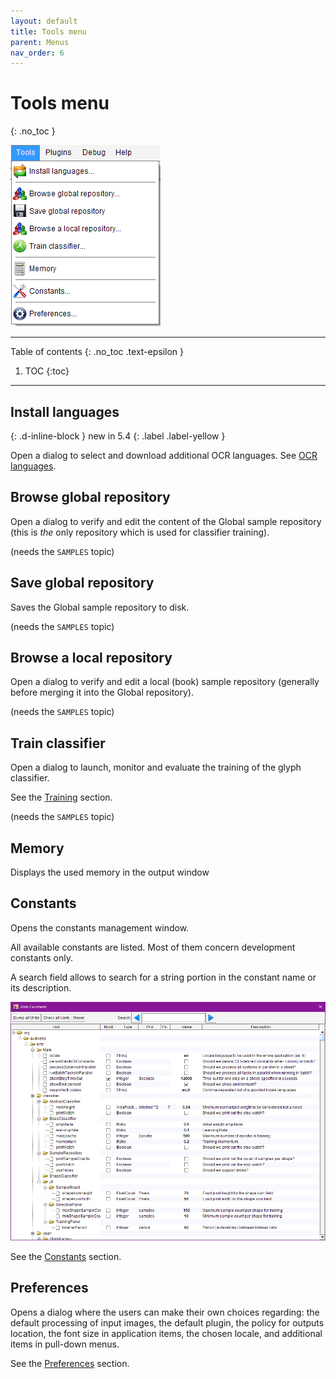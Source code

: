 ```yaml
---
layout: default
title: Tools menu
parent: Menus
nav_order: 6
---
```

# Tools menu
{: .no_toc }

![](../../assets/images/tools_menu.png)

---
Table of contents
{: .no_toc .text-epsilon }
1. TOC
{:toc}
---

## Install languages
{: .d-inline-block }
new in 5.4
{: .label .label-yellow }

Open a dialog to select and download additional OCR languages. 
See [OCR languages](../../guides/main/languages.md#getting-additional-languages).

## Browse global repository

Open a dialog to verify and edit the content of the Global sample repository
(this is _the_ only repository which is used for classifier training).

(needs the `SAMPLES` topic)

## Save global repository

Saves the Global sample repository to disk.

(needs the `SAMPLES` topic)

## Browse a local repository

Open a dialog to verify and edit a local (book) sample repository
(generally before merging it into the Global repository).

(needs the `SAMPLES` topic)

## Train classifier

Open a dialog to launch, monitor and evaluate the training of the glyph classifier.

See the [Training](../../guides/advanced/training.md) section.

(needs the `SAMPLES` topic)

## Memory

Displays the used memory in the output window

## Constants

Opens the constants management window.

All available constants are listed.
Most of them concern development constants only.

A search field allows to search for a string portion in the constant name or its description.

![](../../assets/images/constants.png)

See the [Constants](../../guides/advanced/constants.md) section.

## Preferences

Opens a dialog where the users can make their own choices regarding:
the default processing of input images, 
the default plugin,
the policy for outputs location, 
the font size in application items,
the chosen locale,
and additional items in pull-down menus.

See the [Preferences](../../guides/main/preferences.md) section.
